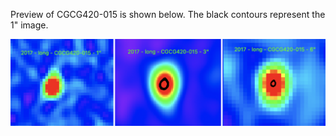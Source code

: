 Preview of CGCG420-015 is shown below. The black contours represent the 1" image. 

![CGCG420-015](CGCG420-015.png "CGCG420-015")

